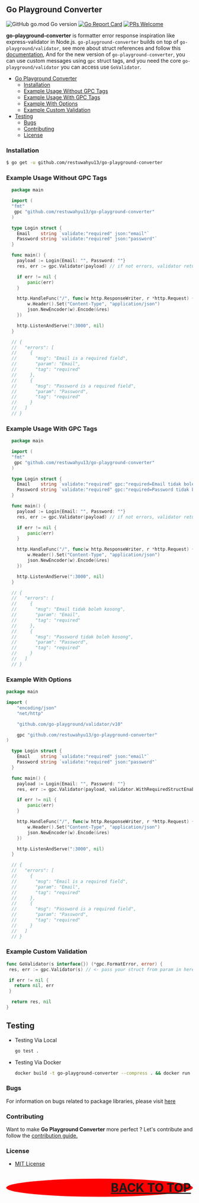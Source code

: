## Go Playground Converter

![GitHub go.mod Go version](https://img.shields.io/github/go-mod/go-version/restuwahyu13/go-playground-converter?style=flat)
[![Go Report Card](https://goreportcard.com/badge/github.com/restuwahyu13/go-playground-converter)](https://goreportcard.com/report/github.com/restuwahyu13/go-playground-converter) [![PRs Welcome](https://img.shields.io/badge/PRs-welcome-brightgreen.svg?style=flat-square)](https://github.com/restuwahyu13/go-playground-converter/blob/master/CONTRIBUTING.md)

**go-playground-converter** is formatter error response inspiration like express-validator in Node.js. `go-playground-converter` builds on top of
`go-playground/validator`, see more about struct references and follow this [documentation](https://github.com/go-playground/validator), And for the new version of `go-playground-converter`, you can use custom messages using `gpc` struct tags, and you need the core `go-playground/validator` you can access use  `GoValidator`.

- [Go Playground Converter](#go-playground-converter)
  - [Installation](#installation)
  - [Example Usage Without GPC Tags](#example-usage-without-gpc-tags)
  - [Example Usage With GPC Tags](#example-usage-with-gpc-tags)
  - [Example With Options](#example-with-options)
  - [Example Custom Validation](#example-custom-validation)
- [Testing](#testing)
  - [Bugs](#bugs)
  - [Contributing](#contributing)
  - [License](#license)

### Installation

```sh
$ go get -u github.com/restuwahyu13/go-playground-converter
```

### Example Usage Without GPC Tags

```go
  package main

  import (
  "fmt"
   gpc "github.com/restuwahyu13/go-playground-converter"
  )

  type Login struct {
  	Email    string `validate:"required" json:"email"`
  	Password string `validate:"required" json:"password"`
  }

  func main() {
  	payload := Login{Email: "", Password: ""}
  	res, err := gpc.Validator(payload) // if not errors, validator return res & err nil value

  	if err != nil {
  		panic(err)
  	}

  	http.HandleFunc("/", func(w http.ResponseWriter, r *http.Request) {
  		w.Header().Set("Content-Type", "application/json")
  		json.NewEncoder(w).Encode(&res)
  	})

  	http.ListenAndServe(":3000", nil)
  }

  // {
  //   "errors": [
  //     {
  //       "msg": "Email is a required field",
  //       "param": "Email",
  //       "tag": "required"
  //     },
  //     {
  //       "msg": "Password is a required field",
  //       "param": "Password",
  //       "tag": "required"
  //     }
  //   ]
  // }
```

### Example Usage With GPC Tags

```go
  package main

  import (
  "fmt"
   gpc "github.com/restuwahyu13/go-playground-converter"
  )

  type Login struct {
  	Email    string `validate:"required" gpc:"required=Email tidak boleh kosong" json:"email"`
  	Password string `validate:"required" gpc:"required=Password tidak boleh kosong" json:"password"`
  }

  func main() {
  	payload := Login{Email: "", Password: ""}
  	res, err := gpc.Validator(payload) // if not errors, validator return res & err nil value

  	if err != nil {
  		panic(err)
  	}

  	http.HandleFunc("/", func(w http.ResponseWriter, r *http.Request) {
  		w.Header().Set("Content-Type", "application/json")
  		json.NewEncoder(w).Encode(&res)
  	})

  	http.ListenAndServe(":3000", nil)
  }

  // {
  //   "errors": [
  //     {
  //       "msg": "Email tidak boleh kosong",
  //       "param": "Email",
  //       "tag": "required"
  //     },
  //     {
  //       "msg": "Password tidak boleh kosong",
  //       "param": "Password",
  //       "tag": "required"
  //     }
  //   ]
  // }
```

### Example With Options

```go
package main

import (
	"encoding/json"
	"net/http"

	"github.com/go-playground/validator/v10"

	gpc "github.com/restuwahyu13/go-playground-converter"
)

  type Login struct {
  	Email    string `validate:"required" json:"email"`
  	Password string `validate:"required" json:"password"`
  }

  func main() {
  	payload := Login{Email: "", Password: ""}
  	res, err := gpc.Validator(payload, validator.WithRequiredStructEnabled()) // if not errors, validator return res & err nil value

  	if err != nil {
  		panic(err)
  	}

  	http.HandleFunc("/", func(w http.ResponseWriter, r *http.Request) {
  		w.Header().Set("Content-Type", "application/json")
  		json.NewEncoder(w).Encode(&res)
  	})

  	http.ListenAndServe(":3000", nil)
  }

  // {
  //   "errors": [
  //     {
  //       "msg": "Email is a required field",
  //       "param": "Email",
  //       "tag": "required"
  //     },
  //     {
  //       "msg": "Password is a required field",
  //       "param": "Password",
  //       "tag": "required"
  //     }
  //   ]
  // }
```

### Example Custom Validation

```go
func GoValidator(s interface{}) (*gpc.FormatError, error) {
 res, err := gpc.Validator(s) // <- pass your struct from param in here

 if err != nil {
   return nil, err
 }

  return res, nil
}
```

## Testing

- Testing Via Local

  ```sh
  go test .
  ```

- Testing Via Docker

  ```sh
  docker build -t go-playground-converter --compress . && docker run go-playground-converter go test --cover -v --failfast .
  ```

### Bugs

For information on bugs related to package libraries, please visit
[here](https://github.com/restuwahyu13/go-playground-converter/issues)

### Contributing

Want to make **Go Playground Converter** more perfect ? Let's contribute and follow the
[contribution guide.](https://github.com/restuwahyu13/go-playground-converter/blob/master/CONTRIBUTING.md)

### License

- [MIT License](https://github.com/restuwahyu13/go-playground-converter/blob/master/LICENSE.md)

<p align="right" style="padding: 5px; border-radius: 100%; background-color: red; font-size: 2rem;">
  <b><a href="#go-playground-converter">BACK TO TOP</a></b>
</p>
